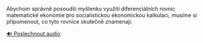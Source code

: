 
Abychom správně posoudili myšlenku využití diferenciálních rovnic matematické ekonomie pro socialistickou ekonomickou kalkulaci, musíme si připomenout, co tyto rovnice skutečně znamenají.

[🔊 Poslechnout audio](/data/7-paragraphs/audio/chapter_143/para_004-Abychom-sprvn-posoudili-mylenku-vyuit-diferen.mp3)
